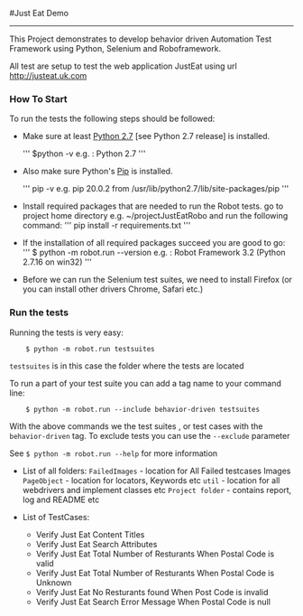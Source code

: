 #Just Eat Demo
****

This Project demonstrates to develop behavior driven Automation Test Framework using Python, Selenium and Roboframework.

All test are setup to test the web application JustEat using url http://justeat.uk.com
 
### How To Start

To run the tests the following steps should be followed:

+   Make sure at least [Python 2.7](https://www.python.org/downloads/release/python) [see Python 2.7 release] is installed.

    '''
        $python -v
        e.g. : Python 2.7
    '''
+   Also make sure Python's [Pip](http://pypi.python.org/pypi/pip) is installed.

    '''
        pip -v
        e.g. pip 20.0.2 from /usr/lib/python2.7/lib/site-packages/pip 
    '''    
 +  Install required packages that are needed to run the Robot tests.
    go to project home directory e.g. ~/projectJustEatRobo and run the following command:
    '''
        pip install -r requirements.txt
    '''
 + If the installation of all required packages succeed you are good to go:
    '''
        $ python -m robot.run  --version
        e.g. : Robot Framework 3.2 (Python 2.7.16 on win32)
    '''    
 + Before we can run the Selenium test suites, we need to install Firefox (or you can install other drivers Chrome, Safari etc.)
 ### Run the tests
Running the tests is very easy:
```
    $ python -m robot.run testsuites
```    
`testsuites` is in this case the folder where the tests are located


To run a part of your test suite you can add a tag name to your command line:
```
    $ python -m robot.run --include behavior-driven testsuites
```    
With the above commands we the test suites , or test cases with the `behavior-driven` tag. To exclude tests you can use the `--exclude` parameter

See `$ python -m robot.run --help` for more information

+ List of all folders:
`FailedImages`  - location for All Failed testcases Images
`PageObject`    - location for locators, Keywords etc 
`util`          - location for all webdrivers and implement classes etc
`Project folder` - contains report, log and README etc

+ List of TestCases:
    - Verify Just Eat Content Titles
    - Verify Just Eat Search Attributes
    - Verify Just Eat Total Number of Resturants When Postal Code is valid
    - Verify Just Eat Total Number of Resturants When Postal Code is Unknown
    - Verify Just Eat No Resturants found When Post Code is invalid
    - Verify Just Eat Search Error Message When Postal Code is null 